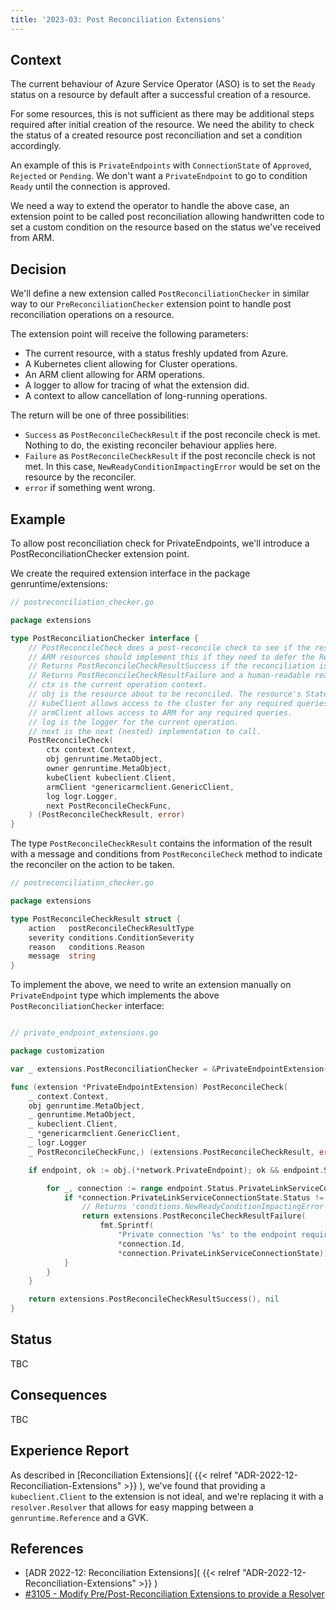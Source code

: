```yaml
---
title: '2023-03: Post Reconciliation Extensions'
---
```


## Context

The current behaviour of Azure Service Operator (ASO) is to set the `Ready` status on a resource by default after a successful creation of a resource. 

For some resources, this is not sufficient as there may be additional steps required after initial creation of the resource. We need the ability to check the status of a created resource post reconciliation and set a condition accordingly. 

An example of this is `PrivateEndpoints` with `ConnectionState` of `Approved`, `Rejected` or `Pending`. We don't want a `PrivateEndpoint` to go to condition `Ready` until the connection is approved.

We need a way to extend the operator to handle the above case, an extension point to be called post reconciliation allowing handwritten code to set a custom condition on the resource based on the status we've received from ARM.

## Decision

We'll define a new extension called `PostReconciliationChecker` in similar way to our `PreReconciliationChecker` extension point to handle post reconciliation operations on a resource. 

The extension point will receive the following parameters:

- The current resource, with a status freshly updated from Azure.
- A Kubernetes client allowing for Cluster operations.
- An ARM client allowing for ARM operations.
- A logger to allow for tracing of what the extension did.
- A context to allow cancellation of long-running operations.

The return will be one of three possibilities:

- `Success` as `PostReconcileCheckResult` if the post reconcile check is met. Nothing to do, the existing reconciler behaviour applies here.  
- `Failure` as `PostReconcileCheckResult` if the post reconcile check is not met. In this case, `NewReadyConditionImpactingError` would be set on the resource by the reconciler.
- `error` if something went wrong.

## Example

To allow post reconciliation check for PrivateEndpoints, we'll introduce a PostReconciliationChecker extension point.

We create the required extension interface in the package genruntime/extensions:

``` go
// postreconciliation_checker.go

package extensions

type PostReconciliationChecker interface {
	// PostReconcileCheck does a post-reconcile check to see if the resource is in a state to set 'Ready' condition.
	// ARM resources should implement this if they need to defer the Ready condition until later.
	// Returns PostReconcileCheckResultSuccess if the reconciliation is successful.
	// Returns PostReconcileCheckResultFailure and a human-readable reason if the reconciliation should put a condition on resource.
	// ctx is the current operation context.
	// obj is the resource about to be reconciled. The resource's State will be freshly updated.
	// kubeClient allows access to the cluster for any required queries.
	// armClient allows access to ARM for any required queries.
	// log is the logger for the current operation.
	// next is the next (nested) implementation to call.
	PostReconcileCheck(
		ctx context.Context,
		obj genruntime.MetaObject,
		owner genruntime.MetaObject,
		kubeClient kubeclient.Client,
		armClient *genericarmclient.GenericClient,
		log logr.Logger,
		next PostReconcileCheckFunc,
	) (PostReconcileCheckResult, error)
}

```

The type `PostReconcileCheckResult` contains the information of the result with a message and conditions from `PostReconcileCheck` method to indicate the reconciler on the action to be taken.

``` go
// postreconciliation_checker.go

package extensions

type PostReconcileCheckResult struct {
	action   postReconcileCheckResultType
	severity conditions.ConditionSeverity
	reason   conditions.Reason
	message  string
}

```

To implement the above, we need to write an extension manually on `PrivateEndpoint` type which implements the above `PostReconciliationChecker` interface:

``` go

// private_endpoint_extensions.go

package customization

var _ extensions.PostReconciliationChecker = &PrivateEndpointExtension{}

func (extension *PrivateEndpointExtension) PostReconcileCheck(
	_ context.Context,
	obj genruntime.MetaObject,
	_ genruntime.MetaObject,
	_ kubeclient.Client,
	_ *genericarmclient.GenericClient,
	_ logr.Logger
	_ PostReconcileCheckFunc,) (extensions.PostReconcileCheckResult, error) {

	if endpoint, ok := obj.(*network.PrivateEndpoint); ok && endpoint.Status.PrivateLinkServiceConnections != nil {

		for _, connection := range endpoint.Status.PrivateLinkServiceConnections {
			if *connection.PrivateLinkServiceConnectionState.Status != "Approved" {
				// Returns 'conditions.NewReadyConditionImpactingError' error
				return extensions.PostReconcileCheckResultFailure(
					fmt.Sprintf(
						"Private connection '%s' to the endpoint requires approval %q",
						*connection.Id,
						*connection.PrivateLinkServiceConnectionState)), nil
			}
		}
	}

	return extensions.PostReconcileCheckResultSuccess(), nil
}

```

## Status

TBC

## Consequences

TBC

## Experience Report

As described in [Reconciliation Extensions]( {{< relref "ADR-2022-12-Reconciliation-Extensions" >}} ), we've found that providing a `kubeclient.Client` to the extension is not ideal, and we're replacing it with a `resolver.Resolver` that allows for easy mapping between a `genruntime.Reference` and a GVK.

## References

* [ADR 2022-12: Reconciliation Extensions]( {{< relref "ADR-2022-12-Reconciliation-Extensions" >}} )
* [#3105 - Modify Pre/Post-Reconciliation Extensions to provide a Resolver](https://github.com/Azure/azure-service-operator/pull/3105)
